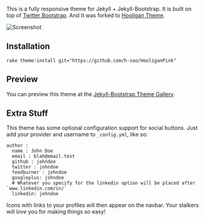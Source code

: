 This is a fully responsive theme for Jekyll + Jekyll-Bootstrap. It is built on top of [Twitter Bootstrap](http://twitter.github.com/bootstrap/).
And It was forked to [Hooligan Theme](http://github.com/dhulihan/hooligan/).

![Screenshot](https://raw.github.com/dhulihan/hooligan/master/screenshot.png)

## Installation

	rake theme:install git="https://github.com/h-sao/HooliganPink" 

## Preview

You can preview this theme at the [Jekyll-Bootstrap Theme Gallery](http://themes.jekyllbootstrap.com/preview/hooligan/).

## Extra Stuff
 
This theme has some optional configuration support for social buttons. Just add your provider and username to `_config.yml`, like so:

	author :
	  name : John Doe
	  email : blah@email.test 
	  github : johndoe
	  twitter : johndoe
	  feedburner : johndoe
	  googleplus: johndoe
	  # Whatever you specify for the linkedin option will be placed after `www.linkedin.com/in/`
	  linkedin: johndoe

Icons with links to your profiles will then appear on the navbar. Your stalkers will *love* you for making things so easy!
